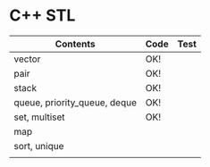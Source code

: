 # C++ STL



| Contents                     | Code | Test |
| ---------------------------- | ---- | ---- |
| vector                       | OK!  |      |
| pair                         | OK!  |      |
| stack                        | OK!  |      |
| queue, priority_queue, deque | OK!  |      |
| set, multiset                | OK!  |      |
| map                          |      |      |
| sort, unique                 |      |      |
|                              |      |      |

